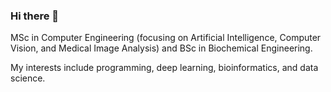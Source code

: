 ### Hi there 👋

MSc in Computer Engineering (focusing on Artificial Intelligence, Computer Vision, and Medical Image Analysis) and BSc in Biochemical Engineering.

My interests include programming, deep learning, bioinformatics, and data science.

<!--
**leonardopl/leonardopl** is a ✨ _special_ ✨ repository because its `README.md` (this file) appears on your GitHub profile.

Here are some ideas to get you started:

- 🔭 I’m currently working on ...
- 🌱 I’m currently learning ...
- 👯 I’m looking to collaborate on ...
- 🤔 I’m looking for help with ...
- 💬 Ask me about ...
- 📫 How to reach me: ...
- 😄 Pronouns: ...
- ⚡ Fun fact: ...
-->
